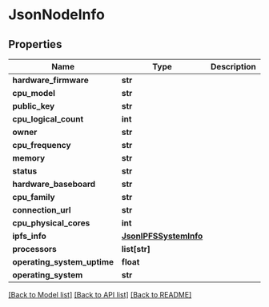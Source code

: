 # JsonNodeInfo


## Properties
Name | Type | Description | Notes
------------ | ------------- | ------------- | -------------
**hardware_firmware** | **str** |  | [optional] 
**cpu_model** | **str** |  | [optional] 
**public_key** | **str** |  | [optional] 
**cpu_logical_count** | **int** |  | [optional] 
**owner** | **str** |  | [optional] 
**cpu_frequency** | **str** |  | [optional] 
**memory** | **str** |  | [optional] 
**status** | **str** |  | [optional] 
**hardware_baseboard** | **str** |  | [optional] 
**cpu_family** | **str** |  | [optional] 
**connection_url** | **str** |  | [optional] 
**cpu_physical_cores** | **int** |  | [optional] 
**ipfs_info** | [**JsonIPFSSystemInfo**](JsonIPFSSystemInfo.md) |  | [optional] 
**processors** | **list[str]** |  | [optional] 
**operating_system_uptime** | **float** |  | [optional] 
**operating_system** | **str** |  | [optional] 

[[Back to Model list]](../README.md#documentation-for-models) [[Back to API list]](../README.md#documentation-for-api-endpoints) [[Back to README]](../README.md)



